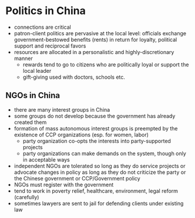 # Politics in China
- connections are critical
- patron-client politics are pervasive at the local level: officials exchange government-bestowed benefits (rents) in return for loyalty, political support and reciprocal favors
- resources are allocated in a personalistic and highly-discretionary manner
    - rewards tend to go to citizens who are politically loyal or support the local leader
    - gift-giving used with doctors, schools etc.

## NGOs in China
- there are many interest groups in China
- some groups do not develop because the government has already created them
- formation of mass autonomous interest groups is preempted by the existence of CCP organizations (esp. for women, labor)
    - party organization co-opts the interests into party-supported projects
    - party organizations can make demands on the system, though only in acceptable ways
- independent NGOs are tolerated so long as they do service projects or advocate changes in policy as long as they do not criticize the party or the Chinese government or CCP/Government policy
- NGOs must register with the government
- tend to work in poverty relief, healthcare, environment, legal reform (carefully)
- sometimes lawyers are sent to jail for defending clients under existing law
